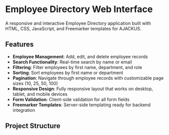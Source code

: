 # Employee Directory Web Interface

A responsive and interactive Employee Directory application built with HTML, CSS, JavaScript, and Freemarker templates for AJACKUS.

## Features

- **Employee Management**: Add, edit, and delete employee records
- **Search Functionality**: Real-time search by name or email
- **Filtering**: Filter employees by first name, department, and role
- **Sorting**: Sort employees by first name or department
- **Pagination**: Navigate through employee records with customizable page sizes (10, 25, 50, 100)
- **Responsive Design**: Fully responsive layout that works on desktop, tablet, and mobile devices
- **Form Validation**: Client-side validation for all form fields
- **Freemarker Templates**: Server-side templating ready for backend integration

## Project Structure
